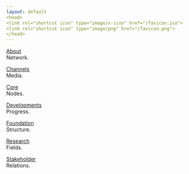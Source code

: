```yaml
---
layout: default
<head>
<link rel="shortcut icon" type="image/x-icon" href="/favicon.ico">
<link rel="shortcut icon" type="image/png" href="/favicon.png">
</head>
---
```


[About](/about)
<br>
Network.

[Channels](/channels)
<br>
Media.

[Core](/core)
<br>
Nodes.

[Developments](/developments)
<br>
Progress.

[Foundation](/foundation)
<br>
Structure.

[Research](/research)
<br>
Fields.

[Stakeholder](/stakeholder)
<br>
Relations.





